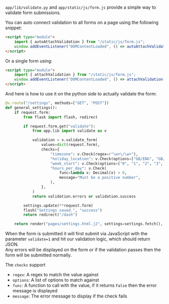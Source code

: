 `app/lib/validate.py` and `app/static/js/form.js` provide a simple way to validate form submissions.  

You can auto connect validation to all forms on a page using the following snippet:
```html
<script type="module">
    import { autoAttachValidation } from "/static/js/form.js";
    window.addEventListener("DOMContentLoaded", () => autoAttachValidation());
</script>
```

Or a single form using:
```html
<script type="module">
    import { attachValidation } from "/static/js/form.js";
    window.addEventListener("DOMContentLoaded", () => attachValidation(document.querySelector("#my-form")));
</script>
```

And here is how to use it on the python side to actually validate the form:
```python
@v.route("/settings", methods=["GET", "POST"])
def general_settings():
    if request.form:
        from flask import flash, redirect

        if request.form.get("validate"):
            from app.lib import validate as v

            validation = v.validate_form(
                values=dict(request.form),
                checks={
                    "timezone": v.Check(regex=r"\w+\/\w+"),
                    "holiday_location": v.Check(options=["GB/ENG", "GB/NIR", "GB/WLS", "GB/SCT"]),
                    "week_start": v.Check(options=["0", "1", "2", "3", "4", "5", "6"]),
                    "hours_per_day": v.Check(
                        func=lambda x: Decimal(x) > 0,
                        message="Must be a positive number",
                    ),
                },
            )
            return validation.errors or validation.success

        settings.update(**request.form)
        flash("Settings saved.", "success")
        return redirect("/dash")

    return render("pages/settings.html.j2", settings=settings.fetch(), page="general")
```

When the form is submitted it will first submit via JavaScript with the parameter `validate=1` and hit our validation logic, which should return JSON.  
Any errors will be displayed on the form or if the validation passes then the form will be submitted normally.  

The `checks` support
- `regex`: A regex to match the value against
- `options`: A list of options to match against
- `func`: A function to call with the value, if it returns `False` then the error message is displayed
- `message`: The error message to display if the check fails
